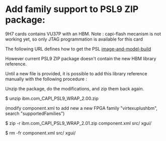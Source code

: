 # Add family support to PSL9 ZIP package:

9H7 cards contains VU37P with an HBM.
Note : 
capi-flash mecanism is not working yet, so only JTAG programmation is available for this card

The following URL defines how to get the PSL 
[image-and-model-build](../../../hardware/README.md#power9)

However current PSL9 ZIP package doesn't contain the new HBM library reference.

Until a new file is provided, it is possible to add this library reference manually with the following procedure :


Unzip the package, do the modifications, and zip
them back again.

$ unzip ibm.com_CAPI_PSL9_WRAP_2.00.zip

(modify component.xml to add new a new FPGA family "virtexuplushbm", search "supportedFamilies")

$ zip -r ibm.com_CAPI_PSL9_WRAP_2.01.zip component.xml src/ xgui/

$ rm -fr component.xml src/ xgui/
